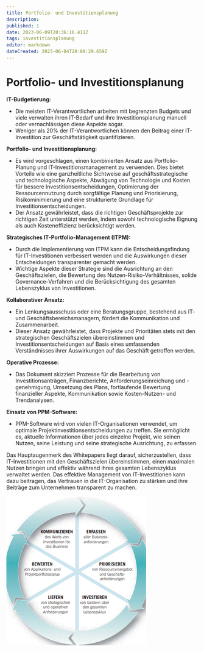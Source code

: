 ```yaml
---
title: Portfolio- und Investitionsplanung
description: 
published: 1
date: 2023-06-09T20:36:16.411Z
tags: investitionsplanung
editor: markdown
dateCreated: 2023-06-04T20:09:29.659Z
---
```


# Portfolio- und Investitionsplanung

**IT-Budgetierung:**

- Die meisten IT-Verantwortlichen arbeiten mit begrenzten Budgets und viele verwalten ihren IT-Bedarf und ihre Investitionsplanung manuell oder vernachlässigen diese Aspekte sogar.
- Weniger als 20% der IT-Verantwortlichen können den Beitrag einer IT-Investition zur Geschäftstätigkeit quantifizieren.

**Portfolio- und Investitionsplanung:**

- Es wird vorgeschlagen, einen kombinierten Ansatz aus Portfolio-Planung und IT-Investitionsmanagement zu verwenden. Dies bietet Vorteile wie eine ganzheitliche Sichtweise auf geschäftsstrategische und technologische Aspekte, Abwägung von Technologie und Kosten für bessere Investitionsentscheidungen, Optimierung der Ressourcennutzung durch sorgfältige Planung und Priorisierung, Risikominimierung und eine strukturierte Grundlage für Investitionsentscheidungen.
- Der Ansatz gewährleistet, dass die richtigen Geschäftsprojekte zur richtigen Zeit unterstützt werden, indem sowohl technologische Eignung als auch Kosteneffizienz berücksichtigt werden.

**Strategisches IT-Portfolio-Management (ITPM):**

- Durch die Implementierung von ITPM kann die Entscheidungsfindung für IT-Investitionen verbessert werden und die Auswirkungen dieser Entscheidungen transparenter gemacht werden.
- Wichtige Aspekte dieser Strategie sind die Ausrichtung an den Geschäftszielen, die Bewertung des Nutzen-Risiko-Verhältnisses, solide Governance-Verfahren und die Berücksichtigung des gesamten Lebenszyklus von Investitionen.

**Kollaborativer Ansatz:**

- Ein Lenkungsausschuss oder eine Beratungsgruppe, bestehend aus IT- und Geschäftsbereichsmanagern, fördert die Kommunikation und Zusammenarbeit.
- Dieser Ansatz gewährleistet, dass Projekte und Prioritäten stets mit den strategischen Geschäftszielen übereinstimmen und Investitionsentscheidungen auf Basis eines umfassenden Verständnisses ihrer Auswirkungen auf das Geschäft getroffen werden.

**Operative Prozesse:**

- Das Dokument skizziert Prozesse für die Bearbeitung von Investitionsanträgen, Finanzberichte, Anforderungseinreichung und -genehmigung, Umsetzung des Plans, fortlaufende Bewertung finanzieller Aspekte, Kommunikation sowie Kosten-Nutzen- und Trendanalysen.

**Einsatz von PPM-Software:**

- PPM-Software wird von vielen IT-Organisationen verwendet, um optimale Projektinvestitionsentscheidungen zu treffen. Sie ermöglicht es, aktuelle Informationen über jedes einzelne Projekt, wie seinen Nutzen, seine Leistung und seine strategische Ausrichtung, zu erfassen.

Das Hauptaugenmerk des Whitepapers liegt darauf, sicherzustellen, dass IT-Investitionen mit den Geschäftszielen übereinstimmen, einen maximalen Nutzen bringen und effektiv während ihres gesamten Lebenszyklus verwaltet werden. Das effektive Management von IT-Investitionen kann dazu beitragen, das Vertrauen in die IT-Organisation zu stärken und ihre Beiträge zum Unternehmen transparent zu machen.

![portfolio_und_investitions.gif](/fom/semester-4/it-management/portfolio_und_investitions.gif)